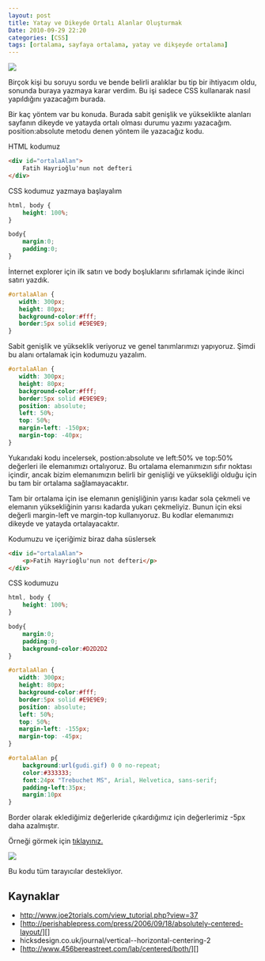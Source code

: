 ```yaml
---
layout: post
title: Yatay ve Dikeyde Ortalı Alanlar Oluşturmak
Date: 2010-09-29 22:20
categories: [CSS]
tags: [ortalama, sayfaya ortalama, yatay ve dikşeyde ortalama]
---
```


![][100]

Birçok kişi bu soruyu sordu ve bende belirli aralıklar bu tip
bir ihtiyacım oldu, sonunda buraya yazmaya karar verdim. Bu işi sadece
CSS kullanarak nasıl yapıldığını yazacağım burada.

Bir kaç yöntem var bu konuda. Burada sabit genişlik ve yükseklikte
alanları sayfanın dikeyde ve yatayda ortalı olması durumu yazımı
yazacağım. position:absolute metodu denen yöntem ile yazacağız kodu.

HTML kodumuz

```html
<div id="ortalaAlan">
	Fatih Hayrioğlu'nun not defteri
</div>
```

CSS kodumuz yazmaya başlayalım

```css
html, body {
	height: 100%;
}

body{
	margin:0;
	padding:0;
}
```

İnternet explorer için ilk satırı ve body boşluklarını sıfırlamak içinde
ikinci satırı yazdık.

```css
#ortalaAlan {
   width: 300px;
   height: 80px;
   background-color:#fff;
   border:5px solid #E9E9E9;
}
```

Sabit genişlik ve yükseklik veriyoruz ve genel tanımlarımızı yapıyoruz.
Şimdi bu alanı ortalamak için kodumuzu yazalım.

```css
#ortalaAlan {
   width: 300px;
   height: 80px;
   background-color:#fff;
   border:5px solid #E9E9E9;
   position: absolute;
   left: 50%;
   top: 50%;
   margin-left: -150px;
   margin-top: -40px;
}
```

Yukarıdaki kodu incelersek, postion:absolute ve left:50% ve top:50%
değerleri ile elemanımızı ortalıyoruz. Bu ortalama elemanımızın sıfır
noktası içindir, ancak bizim elemanımızın belirli bir genişliği ve
yüksekliği olduğu için bu tam bir ortalama sağlamayacaktır.

Tam bir ortalama için ise elemanın genişliğinin yarısı kadar sola
çekmeli ve elemanın yüksekliğinin yarısı kadarda yukarı çekmeliyiz.
Bunun için eksi değerli margin-left ve margin-top kullanıyoruz. Bu
kodlar elemanımızı dikeyde ve yatayda ortalayacaktır.

Kodumuzu ve içeriğimiz biraz daha süslersek

```html
<div id="ortalaAlan">
	<p>Fatih Hayrioğlu'nun not defteri</p>
</div>
```

CSS kodumuzu

```css
html, body {
	height: 100%;
}

body{
	margin:0;
	padding:0;
	background-color:#D2D2D2
}

#ortalaAlan {
   width: 300px;
   height: 80px;
   background-color:#fff;
   border:5px solid #E9E9E9;
   position: absolute;
   left: 50%;
   top: 50%;
   margin-left: -155px;
   margin-top: -45px;
}

#ortalaAlan p{
    background:url(gudi.gif) 0 0 no-repeat;
    color:#333333;
    font:24px "Trebuchet MS", Arial, Helvetica, sans-serif;
    padding-left:35px;
    margin:10px
}
```

Border olarak eklediğimiz değerleride çıkardığımız için değerlerimiz
-5px daha azalmıştır.

Örneği görmek için [tıklayınız.][]

![][1]

Bu kodu tüm tarayıcılar destekliyor.

## Kaynaklar

-   http://www.joe2torials.com/view_tutorial.php?view=37
-   [http://perishablepress.com/press/2006/09/18/absolutely-centered-layout/][]
-   hicksdesign.co.uk/journal/vertical--horizontal-centering-2
-   [http://www.456bereastreet.com/lab/centered/both/][]

  [100]: /images/dikey_yatayda_ortalama_ornek.gif
  [tıklayınız.]: /dokumanlar/dikey_yatay_ortalama.html
  [1]: /images/dikey_yatayda_ortalama-300x223.gif
  [http://perishablepress.com/press/2006/09/18/absolutely-centered-layout/]: http://perishablepress.com/press/2006/09/18/absolutely-centered-layout/
  [http://www.456bereastreet.com/lab/centered/both/]: http://www.456bereastreet.com/lab/centered/both/
